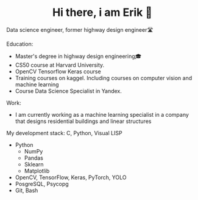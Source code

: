 <h1 align="center">Hi there, i am Erik 👋</h1>
Data science engineer, former highway design engineer🛣️

Education:
- Master's degree in highway design engineering🎓
- CS50 course at Harvard University.
- OpenCV Tensorflow Keras course
- Training courses on kaggel. Including courses on computer vision and machine learning
- Сourse Data Science Specialist in Yandex.

Work:
- I am currently working as a machine learning specialist in a company that designs residential buildings and linear structures

My development stack: C, Python, Visual LISP
- Python
  - NumPy
  - Pandas
  - Sklearn
  - Matplotlib
- OpenCV, TensorFlow, Keras, PyTorch, YOLO
- PosgreSQL, Psycopg
- Git, Bash
